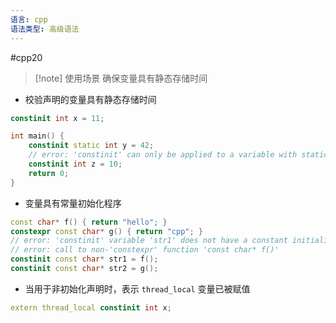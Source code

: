 ```yaml
---
语言: cpp
语法类型: 高级语法
---
```

#cpp20 

> [!note] 使用场景
> 确保变量具有静态存储时间

* 校验声明的变量具有静态存储时间

```cpp
constinit int x = 11;

int main() {
    constinit static int y = 42;
    // error: 'constinit' can only be applied to a variable with static or thread storage duration
    constinit int z = 10;
    return 0;
}
```

* 变量具有常量初始化程序

```cpp
const char* f() { return "hello"; }
constexpr const char* g() { return "cpp"; }
// error: 'constinit' variable 'str1' does not have a constant initializer
// error: call to non-'constexpr' function 'const char* f()'
constinit const char* str1 = f();
constinit const char* str2 = g();
```

* 当用于非初始化声明时，表示 `thread_local` 变量已被赋值

```cpp
extern thread_local constinit int x;
```
